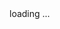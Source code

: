 <div style="height: 64vh;">
    <div id="terminal" style="scrollbar-width: thin;">loading ...</div>
</div>
<footer>
</footer>
<script src="jquery.min.js"></script>
<script src="ptty.jquery.min.js"></script>
<script src="https://cdn.jsdelivr.net/npm/web3@latest/dist/web3.min.js"></script>
<script src="index.js"></script>